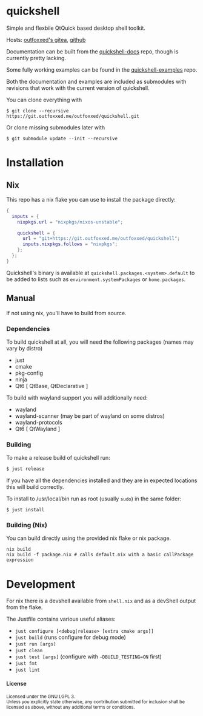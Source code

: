 # quickshell

Simple and flexbile QtQuick based desktop shell toolkit.

Hosts: [outfoxxed's gitea], [github]

[outfoxxed's gitea]: https://git.outfoxxed.me/outfoxxed/quickshell
[github]: https://github.com/outfoxxed/quickshell

Documentation can be built from the [quickshell-docs](https://git.outfoxxed.me/outfoxxed/quickshell-docs) repo,
though is currently pretty lacking.

Some fully working examples can be found in the [quickshell-examples](https://git.outfoxxed.me/outfoxxed/quickshell-examples) 
repo.

Both the documentation and examples are included as submodules with revisions that work with the current
version of quickshell.

You can clone everything with
```
$ git clone --recursive https://git.outfoxxed.me/outfoxxed/quickshell.git
```

Or clone missing submodules later with
```
$ git submodule update --init --recursive
```

# Installation

## Nix
This repo has a nix flake you can use to install the package directly:

```nix
{
  inputs = {
    nixpkgs.url = "nixpkgs/nixos-unstable";

    quickshell = {
      url = "git+https://git.outfoxxed.me/outfoxxed/quickshell";
      inputs.nixpkgs.follows = "nixpkgs";
    };
  };
}
```

Quickshell's binary is available at `quickshell.packages.<system>.default` to be added to
lists such as `environment.systemPackages` or `home.packages`.

## Manual

If not using nix, you'll have to build from source.

### Dependencies
To build quickshell at all, you will need the following packages (names may vary by distro)

- just
- cmake
- pkg-config
- ninja
- Qt6 [ QtBase, QtDeclarative ]

To build with wayland support you will additionally need:
- wayland
- wayland-scanner (may be part of wayland on some distros)
- wayland-protocols
- Qt6 [ QtWayland ]

### Building

To make a release build of quickshell run:
```sh
$ just release
```

If you have all the dependencies installed and they are in expected
locations this will build correctly.

To install to /usr/local/bin run as root (usually `sudo`) in the same folder:
```
$ just install
```

### Building (Nix)

You can build directly using the provided nix flake or nix package.
```
nix build
nix build -f package.nix # calls default.nix with a basic callPackage expression
```

# Development

For nix there is a devshell available from `shell.nix` and as a devShell
output from the flake.

The Justfile contains various useful aliases:
- `just configure [<debug|release> [extra cmake args]]`
- `just build` (runs configure for debug mode)
- `just run [args]`
- `just clean`
- `just test [args]` (configure with `-DBUILD_TESTING=ON` first)
- `just fmt`
- `just lint`

#### License

<sup>
Licensed under the GNU LGPL 3.
</sup>

<br>

<sub>
Unless you explicitly state otherwise, any contribution submitted
for inclusion shall be licensed as above, without any additional
terms or conditions.
</sub>
